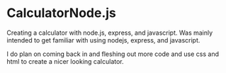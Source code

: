 # CalculatorNode.js
Creating a calculator with node.js, express, and javascript. Was mainly intended to get familiar with using nodejs,
express, and javascript. 

I do plan on coming back in and fleshing out more code and use css and html to create a nicer looking calculator. 
